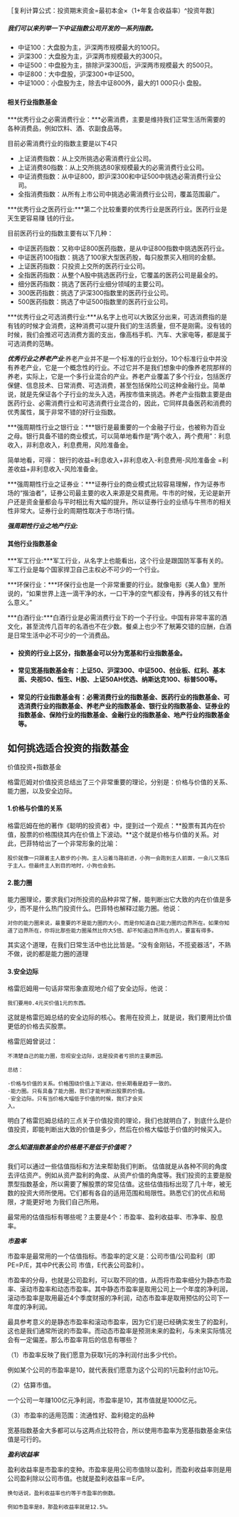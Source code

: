 ［复利计算公式：投资期末资金=最初本金×（1+年复合收益率）^投资年数］

##### 我们可以来列举一下中证指数公司开发的一系列指数。

- 中证100：大盘股为主，沪深两市规模最大的100只。
- 沪深300：大盘股为主，沪深两市规模最大的300只。
- 中证500：中盘股为主，排除沪深300后，沪深两市规模最大
  的500只。
- 中证800：大中盘股，沪深300+中证500。
- 中证1000：小盘股为主，除去中证800外，最大的1 000只小
  盘股。

##### 

#### 相关行业指数基金

***优秀行业之必需消费行业：***必需消费，主要是维持我们正常生活所需要的各种消费品，例如饮料、酒、农副食品等。

目前必需消费行业的指数主要是以下4只

- 上证消费指数：从上交所挑选必需消费行业公司。
- 上证消费80指数：从上交所挑选80家规模最大的必需消费行业公司。
- 中证消费指数：从中证800，即沪深300和中证500中挑选必需消费行业公司。
- 全指消费指数：从所有上市公司中挑选必需消费行业公司，覆盖范围最广。

***优秀行业之医药行业:***第二个比较重要的优秀行业是医药行业。医药行业是天生更容易赚
钱的行业。

目前医药行业的指数主要有以下几种：

- 中证医药指数：又称中证800医药指数，是从中证800指数中挑选医药行业。
- 中证医药100指数：挑选了100家大型医药股，每只股票买入相同的金额。
- 上证医药指数：只投资上交所的医药行业公司。
- 全指医药指数：从整个A股中挑选医药行业，它覆盖的医药公司是最全的。
- 细分医药指数：挑选了医药行业细分领域的主要公司。
- 300医药指数：挑选了沪深300指数里的医药行业公司。
- 500医药指数：挑选了中证500指数里的医药行业公司。

***优秀行业之可选消费行业:***从名字上也可以大致区分出来，可选消费指的是有钱的时候才会消费，这种消费可以提升我们的生活质量，但不是刚需。没有钱的时候，我们会推迟可选消费方面的支出，像高档手机、汽车、大家电等，都是属于可选消费的范畴。

***优秀行业之养老产业***:养老产业并不是一个标准的行业划分。10个标准行业中并没有养老产业，它是一个概念性的行业。不过它并不是我们想象中的像养老院那样的养老，实际上，它是一个多行业混合的产业。养老产业覆盖了多个行业，包括医疗保健、信息技术、日常消费、可选消费，甚至包括保险公司这种金融行业。简单说，就是先保证各个子行业的龙头入选，再按市值来挑选。养老产业指数主要是由医药行业、必需消费行业和可选消费行业混合的，因此，它同样具备医药和消费的优秀属性，属于非常不错的好行业指数。

***强周期性行业之银行业：***银行是最重要的一个金融子行业，也被称为百业之母。银行具备不错的商业模式，可以简单地看作是“两个收入，两个费用”：利息收入，非利息收入，利息费用，风险准备金。

简单地看，可得：
银行的收益=利息收入+非利息收入-利息费用-风险准备金
=利差收益+非利息收入-风险准备金。

***强周期性行业之证券业：***证券行业的商业模式比较容易理解，作为证券市场的“揩油者”，证券公司最主要的收入来源是交易费用。牛市的时候，无论是新开户还是资金量都会与平时相比有大幅的提升。所以证券行业的业绩与牛熊市的相关性非常大。证券行业的周期性取决于市场行情。

***强周期性行业之地产行业:***

#### 其他行业指数基金

***军工行业:***军工行业，从名字上也能看出，这个行业是跟国防军事有关的。军工行业是每个国家捍卫自己主权必不可少的一个行业。

***环保行业：***环保行业也是一个非常重要的行业。就像电影《美人鱼》里所说的，“如果世界上连一滴干净的水，一口干净的空气都没有，挣再多的钱又有什么意义。”

***白酒行业:***白酒行业是必需消费行业下的一个子行业。中国有非常丰富的酒文化，甚至流传几百年的名酒也不在少数。餐桌上也少不了觥筹交错的应酬，白酒是日常生活中必不可少的一个消费品。	

- #### 投资的行业上区分，指数基金可以分为宽基和行业指数基金。

- #### 常见宽基指数基金有：上证50、沪深300、中证500、创业板、红利、基本面、央视50、恒生、H股、上证50AH优选、纳斯达克100、标普500等。

- #### 常见的行业指数基金有：必需消费行业的指数基金、医药行业的指数基金、可选消费行业的指数基金、养老产业的指数基金、银行业的指数基金、证券业的指数基金、保险行业的指数基金、金融行业的指数基金、地产行业的指数基金等。



## 如何挑选适合投资的指数基金

价值投资+指数基金

格雷厄姆对价值投资总结出了三个非常重要的理论，分别是：价格与价值的关系、能力圈，以及安全边际。

#### 1.价格与价值的关系

格雷厄姆在他的著作《聪明的投资者》中，提到过一个观点：**股票有其内在价值，股票的价格围绕其内在价值上下波动。**这个就是价格与价值的关系。对此，巴菲特给出了一个非常形象的比喻：

```
股价就像一只跟着主人散步的小狗。主人沿着马路前进，小狗一会跑到主人前面，一会儿又落后于主人。但最终主人到目的地时，小狗也会到。
```

#### 2.能力圈

能力圈理论，要求我们对所投资的品种非常了解，能判断出它大致的内在价值是多少，而不是什么热门投资什么。巴菲特也解释过能力圈。他说：

```
对你的能力圈来说，最重要的不是能力圈的大小，而是你知道自己能力圈的边界所在。如果你知道了边界所在，你将比那些能力圈虽然比你大5倍、却不知道边界所在的人，要富有得多。
```

其实这个道理，在我们日常生活中也比比皆是。“没有金刚钻，不揽瓷器活”，不熟不做，说的都是能力圈的道理

#### 3.安全边际

格雷厄姆用一句话非常形象直观地介绍了安全边际，他说：

```汉语
我们要用0.4元买价值1元的东西。
```

这就是格雷厄姆总结的安全边际的核心。套用在投资上，就是说，我们要用比价值更低的价格去买股票。

格雷厄姆曾说过：

```
不清楚自己的能力圈，忽视安全边际，这是投资者亏损的主要原因。
```

```
总结：

·价格与价值的关系。价格围绕价值上下波动，但长期看是趋于一致的。
·能力圈。只有具备了能力圈，我们才能判断出股票的价值。
·安全边际。只有当价格大幅低于价值的时候，我们才会买
入。
```

明白了格雷厄姆总结的三点关于价值投资的理论，我们也就明白了，到底什么是价值投资，即能判断出大致的价值是多少，然后在价格大幅低于价值的时候买入。

##### 怎么知道指数基金的价格是不是低于价值呢？

我们可以通过一些估值指标和方法来帮助我们判断。 估值就是从各种不同的角度去评估资产。例如从资产盈利的角度、从资产价值的角度等。我们投资的主要是股票型指数基金，所以需要了解股票的常见估值。这些估值指标出现了几十年，被无数的投资大师所使用。它们都有各自的适用范围和局限性。熟悉它们的优点和局限，才能更好地
为我们自己所用。

最常用的估值指标有哪些呢？主要是4个：市盈率、盈利收益率、市净率、股息率。

***市盈率***

市盈率是最常用的一个估值指标。市盈率的定义是：公司市值/公司盈利（即PE=P/E，其中P代表公司
市值，E代表公司盈利）。

市盈率的分母，也就是公司盈利，可以取不同的值，从而将市盈率细分为静态市盈率、滚动市盈率和动态市盈率。其中静态市盈率是取用公司上一个年度的净利润，滚动市盈率是取用最近4个季度财报的净利润，动态市盈率是取用预估的公司下一年度的净利润。

最具参考意义的是静态市盈率和滚动市盈率，因为它们是已经确实发生了的盈利，这也是我们通常所说的市盈率。而动态市盈率是预测未来的盈利，与未来实际情况会有一定偏差。那么市盈率背后的信息有哪些？

（1）市盈率反映了我们愿意为获取1元的净利润付出多少代价。

例如某个公司的市盈率是10，就代表我们愿意为这个公司的1元盈利付出10元。

（2）估算市值。

一个公司一年赚100亿元净利润，市盈率是10，其市值就是1000亿元。

（3）市盈率的适用范围：流通性好、盈利稳定的品种

宽基指数基金大多都可以与这两点比较符合，所以使用市盈率为宽基指数基金来估值是可行的。

***盈利收益率***

盈利收益率是市盈率的变种。市盈率是用公司市值除以盈利，而盈利收益率则是用公司盈利除以公司市值。也就是盈利收益率＝E/P。

```
换句话说，盈利收益率也约等于市盈率的倒数。

例如市盈率是8，那盈利收益率就是12.5%。
```

